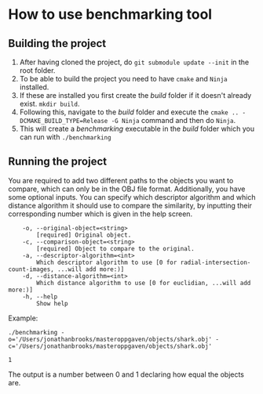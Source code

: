 # How to use benchmarking tool

## Building the project

1. After having cloned the project, do `git submodule update --init` in the root folder.
2. To be able to build the project you need to have `cmake` and `Ninja` installed.
3. If these are installed you first create the _build_ folder if it doesn't already exist. `mkdir build`.
4. Following this, navigate to the _build_ folder and execute the `cmake .. -DCMAKE_BUILD_TYPE=Release -G Ninja` command and then do `Ninja`.
5. This will create a _benchmarking_ executable in the _build_ folder which you can run with `./benchmarking`

## Running the project

You are required to add two different paths to the objects you want to compare, which can only be in the OBJ file format. Additionally, you have some optional inputs. You can specify which descriptor algorithm and which distance algorithm it should use to compare the similarity, by inputting their corresponding number which is given in the help screen.

```
    -o, --original-object=<string>
		[required] Original object.
    -c, --comparison-object=<string>
		[required] Object to compare to the original.
    -a, --descriptor-algorithm=<int>
		Which descriptor algorithm to use [0 for radial-intersection-count-images, ...will add more:)]
    -d, --distance-algorithm=<int>
		Which distance algorithm to use [0 for euclidian, ...will add more:)]
    -h, --help
		Show help
```

Example:

```
./benchmarking -o='/Users/jonathanbrooks/masteroppgaven/objects/shark.obj' -c='/Users/jonathanbrooks/masteroppgaven/objects/shark.obj'

1
```

The output is a number between 0 and 1 declaring how equal the objects are.
